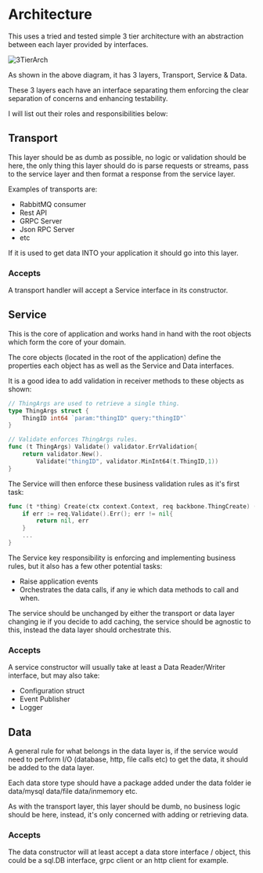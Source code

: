 # Architecture

This uses a tried and tested simple 3 tier architecture with an abstraction between each layer provided by interfaces.

![3TierArch](https://user-images.githubusercontent.com/17311972/112766485-e5d55180-9009-11eb-8471-47addefa8854.png)


As shown in the above diagram, it has 3 layers, Transport, Service & Data.

These 3 layers each have an interface separating them enforcing the clear separation of concerns and enhancing testability.

I will list out their roles and responsibilities below:

## Transport

This layer should be as dumb as possible, no logic or validation should be here, the only thing this layer should do is parse requests or streams, pass to the service layer and then format a response from the service layer.

Examples of transports are:

* RabbitMQ consumer
* Rest API
* GRPC Server
* Json RPC Server
* etc

If it is used to get data INTO your application it should go into this layer.

### Accepts

A transport handler will accept a Service interface in its constructor.

## Service

This is the core of application and works hand in hand with the root objects which form the core of your domain.

The core objects (located in the root of the application) define the properties each object has as well as the Service and Data interfaces.

It is a good idea to add validation in receiver methods to these objects as shown:

```go
// ThingArgs are used to retrieve a single thing.
type ThingArgs struct {
	ThingID int64 `param:"thingID" query:"thingID"`
}

// Validate enforces ThingArgs rules.
func (t ThingArgs) Validate() validator.ErrValidation{
	return validator.New().
		Validate("thingID", validator.MinInt64(t.ThingID,1))
}
```
The Service will then enforce these business validation rules as it's first task:
```go
func (t *thing) Create(ctx context.Context, req backbone.ThingCreate) (*backbone.Thing, error) {
    if err := req.Validate().Err(); err != nil{
        return nil, err
    }
    ...
}
```

The Service key responsibility is enforcing and implementing business rules, but it also has a few other potential tasks:

* Raise application events
* Orchestrates the data calls, if any ie which data methods to call and when.

The service should be unchanged by either the transport or data layer changing ie if you decide to add caching, the service should be agnostic to this, instead the data layer should orchestrate this.

### Accepts
A service constructor will usually take at least a Data Reader/Writer interface, but may also take:

* Configuration struct
* Event Publisher
* Logger

## Data

A general rule for what belongs in the data layer is, if the service would need to perform I/O (database, http, file calls etc) to get the data, it should be added to the data layer.

Each data store type should have a package added under the data folder ie data/mysql data/file data/inmemory etc.

As with the transport layer, this layer should be dumb, no business logic should be here, instead, it's only concerned with adding or retrieving data.

### Accepts

The data constructor will at least accept a data store interface / object, this could be a sql.DB interface, grpc client or an http client for example.



